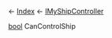 ← [Index](Api-Index) ← [IMyShipController](Sandbox.ModAPI.Ingame.IMyShipController)

[bool](System.Boolean) CanControlShip